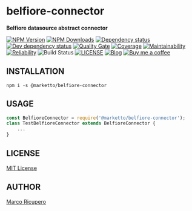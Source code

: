# belfiore-connector
**Belfiore datasource abstract connector**

[![NPM Version](https://img.shields.io/npm/v/@marketto/belfiore-connector.svg)](https://www.npmjs.com/package/@marketto/belfiore-connector)
[![NPM Downloads](https://img.shields.io/npm/dm/@marketto/belfiore-connector.svg)](https://www.npmjs.com/package/@marketto/belfiore-connector)
[![Dependency status](https://david-dm.org/Marketto/belfiore-connector.svg)](https://david-dm.org/Marketto/belfiore-connector)
[![Dev dependency status](https://david-dm.org/Marketto/belfiore-connector/dev-status.svg)](https://david-dm.org/Marketto/belfiore-connector?type=dev)
[![Quality Gate](https://sonarcloud.io/api/project_badges/measure?project=Marketto_belfiore-connector&metric=alert_status)](https://sonarcloud.io/dashboard/index/Marketto_belfiore-connector)
[![Coverage](https://sonarcloud.io/api/project_badges/measure?project=Marketto_belfiore-connector&metric=coverage)](https://sonarcloud.io/dashboard/index/Marketto_belfiore-connector)
[![Maintainability](https://sonarcloud.io/api/project_badges/measure?project=Marketto_belfiore-connector&metric=sqale_rating)](https://sonarcloud.io/dashboard/index/Marketto_belfiore-connector)
[![Reliability](https://sonarcloud.io/api/project_badges/measure?project=Marketto_belfiore-connector&metric=reliability_rating)](https://sonarcloud.io/dashboard/index/Marketto_belfiore-connector)
![Build Status](http://ci.marketto.it/buildStatus/icon?job=belfiore-connector)
[![LICENSE](https://img.shields.io/badge/licese-MIT-gold.svg)](https://github.com/Marketto/belfiore-connector/blob/master/LICENSE)
[![Blog](https://img.shields.io/badge/blog-marketto-blue.svg)](http://blog.marketto.it)
[![Buy me a coffee](https://img.shields.io/badge/Ko--fi-donate-blueviolet)](https://ko-fi.com/marketto)

## INSTALLATION
```{r, engine='bash', global_install}
npm i -s @marketto/belfiore-connector
```

## USAGE
```javascript
const BelfioreConnector = require('@marketto/belfiore-connector');
class TestBelfioreConnector extends BelfioreConnector {
    ...
}
```

## LICENSE
[MIT License](LICENSE)

## AUTHOR
[Marco Ricupero](mailto:marco.ricupero@gmail.com)
